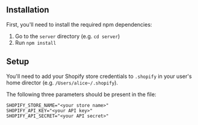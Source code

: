 ## Installation

First, you'll need to install the required npm dependencies:

1. Go to the `server` directory (e.g. `cd server`)
2. Run `npm install`

## Setup

You'll need to add your Shopify store credentials to `.shopify` in your user's home director (e.g. `/Users/alice~/.shopify`).

The following three parameters should be present in the file:

```
SHOPIFY_STORE_NAME="<your store name>"
SHOPIFY_API_KEY="<your API key>"
SHOPIFY_API_SECRET="<your API secret>"
```

